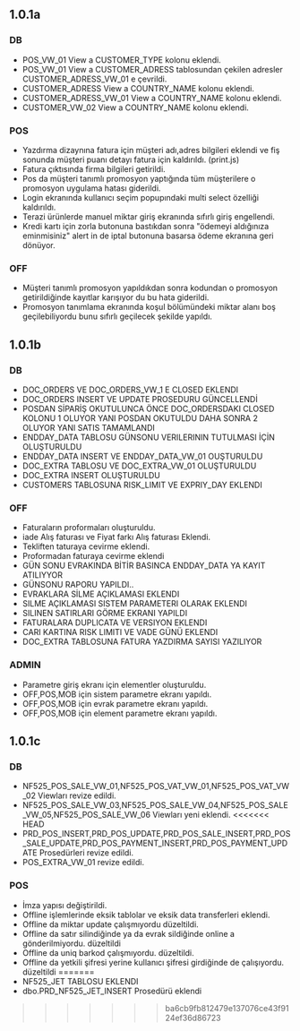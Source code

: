 ## 1.0.1a
### DB
- POS_VW_01 View a CUSTOMER_TYPE kolonu eklendi.
- POS_VW_01 View a CUSTOMER_ADRESS tablosundan çekilen adresler CUSTOMER_ADRESS_VW_01 e çevrildi.
- CUSTOMER_ADRESS View a COUNTRY_NAME kolonu eklendi.
- CUSTOMER_ADRESS_VW_01 View a COUNTRY_NAME kolonu eklendi.
- CUSTOMER_VW_02 View a COUNTRY_NAME kolonu eklendi.

### POS
- Yazdırma dizaynına fatura için müşteri adı,adres bilgileri eklendi ve fiş sonunda müşteri puanı detayı fatura için kaldırıldı. (print.js)
- Fatura çıktısında firma bilgileri getirildi.
- Pos da müşteri tanımlı promosyon yaptığında tüm müşterilere o promosyon uygulama hatası giderildi.
- Login ekranında kullanıcı seçim popupındaki multi select özelliği kaldırıldı.
- Terazi ürünlerde manuel miktar giriş ekranında sıfırlı giriş engellendi.
- Kredi kartı için zorla butonuna bastıkdan sonra "ödemeyi aldığınıza eminmisiniz" alert in de iptal butonuna basarsa ödeme ekranına geri dönüyor.

### OFF
- Müşteri tanımlı promosyon yapıldıkdan sonra kodundan o promosyon getirildiğinde kayıtlar karışıyor du bu hata giderildi.
- Promosyon tanımlama ekranında koşul bölümündeki miktar alanı boş geçilebiliyordu bunu sıfırlı geçilecek şekilde yapıldı.

## 1.0.1b
### DB
- DOC_ORDERS VE DOC_ORDERS_VW_1 E CLOSED EKLENDI
- DOC_ORDERS INSERT VE UPDATE PROSEDURU GÜNCELLENDİ
- POSDAN SİPARİŞ OKUTULUNCA ÖNCE DOC_ORDERSDAKI CLOSED KOLONU 1 OLUYOR YANI POSDAN OKUTULDU DAHA SONRA 2 OLUYOR YANI SATIS TAMAMLANDI
- ENDDAY_DATA TABLOSU GÜNSONU VERILERININ TUTULMASI İÇİN OLUŞTURULDU
- ENDDAY_DATA INSERT VE ENDDAY_DATA_VW_01 OUŞTURULDU
- DOC_EXTRA TABLOSU VE DOC_EXTRA_VW_01  OLUŞTURULDU
- DOC_EXTRA INSERT OLUŞTURULDU
- CUSTOMERS TABLOSUNA RISK_LIMIT VE EXPRIY_DAY EKLENDI
### OFF
- Faturaların proformaları oluşturuldu.
- iade Alış faturası ve Fiyat farkı Alış faturası Eklendi.
- Tekliften taturaya cevirme eklendi.
- Proformadan faturaya cevirme eklendi
- GÜN SONU EVRAKINDA BİTİR BASINCA ENDDAY_DATA YA KAYIT ATILIYYOR
- GÜNSONU RAPORU YAPILDI..
- EVRAKLARA SİLME AÇIKLAMASI EKLENDI
- SILME AÇIKLAMASI SISTEM PARAMETERI OLARAK EKLENDI
- SILINEN SATIRLARI GÖRME EKRANI YAPILDI
- FATURALARA DUPLICATA VE VERSIYON EKLENDI
- CARI KARTINA RISK LIMITI VE VADE GÜNÜ EKLENDI
- DOC_EXTRA TABLOSUNA FATURA YAZDIRMA SAYISI YAZILIYOR
### ADMIN
- Parametre giriş ekranı için elementler oluşturuldu. 
- OFF,POS,MOB için sistem parametre ekranı yapıldı.
- OFF,POS,MOB için evrak parametre ekranı yapıldı.
- OFF,POS,MOB için element parametre ekranı yapıldı.

## 1.0.1c
### DB
- NF525_POS_SALE_VW_01,NF525_POS_VAT_VW_01,NF525_POS_VAT_VW_02 Viewları revize edildi.
- NF525_POS_SALE_VW_03,NF525_POS_SALE_VW_04,NF525_POS_SALE_VW_05,NF525_POS_SALE_VW_06 Viewları yeni eklendi.
<<<<<<< HEAD
- PRD_POS_INSERT,PRD_POS_UPDATE,PRD_POS_SALE_INSERT,PRD_POS_SALE_UPDATE,PRD_POS_PAYMENT_INSERT,PRD_POS_PAYMENT_UPDATE Prosedürleri revize edildi.
- POS_EXTRA_VW_01 revize edildi.
### POS
- İmza yapısı değiştirildi.
- Offline işlemlerinde eksik tablolar ve eksik data transferleri eklendi.
- Offline da miktar update çalışmıyordu düzeltildi.
- Offline da satır silindiğinde ya da evrak sildiğinde online a gönderilmiyordu. düzeltildi
- Offline da uniq barkod çalışmıyordu. düzeltildi.
- Offline da yetkili şifresi yerine kullanıcı şifresi girdiğinde de çalışıyordu. düzeltildi
=======
- NF525_JET TABLOSU EKLENDI
- dbo.PRD_NF525_JET_INSERT Prosedürü eklendi
>>>>>>> ba6cb9fb812479e137076ce43f9124ef36d86723
